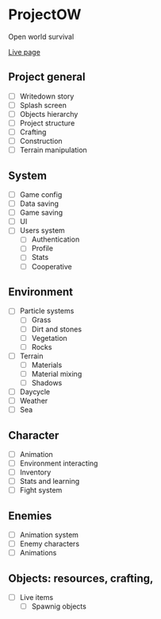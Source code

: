 # ProjectOW
Open world survival

[Live page](https://marcoscalvi.github.io/ProjectOW/)

## Project general
- [ ] Writedown story
- [ ] Splash screen
- [ ] Objects hierarchy
- [ ] Project structure
- [ ] Crafting
- [ ] Construction
- [ ] Terrain manipulation
## System
- [ ] Game config
- [ ] Data saving
- [ ] Game saving
- [ ] UI
- [ ] Users system
  - [ ] Authentication
  - [ ] Profile
  - [ ] Stats
  - [ ] Cooperative
## Environment
- [ ] Particle systems
  - [ ] Grass
  - [ ] Dirt and stones
  - [ ] Vegetation
  - [ ] Rocks
- [ ] Terrain
  - [ ] Materials
  - [ ] Material mixing
  - [ ] Shadows
- [ ] Daycycle
- [ ] Weather
- [ ] Sea

## Character
- [ ] Animation
- [ ] Environment interacting
- [ ] Inventory
- [ ] Stats and learning
- [ ] Fight system
## Enemies
- [ ] Animation system
- [ ] Enemy characters
- [ ] Animations
## Objects: resources, crafting, 
- [ ] Live items
  - [ ] Spawnig objects
